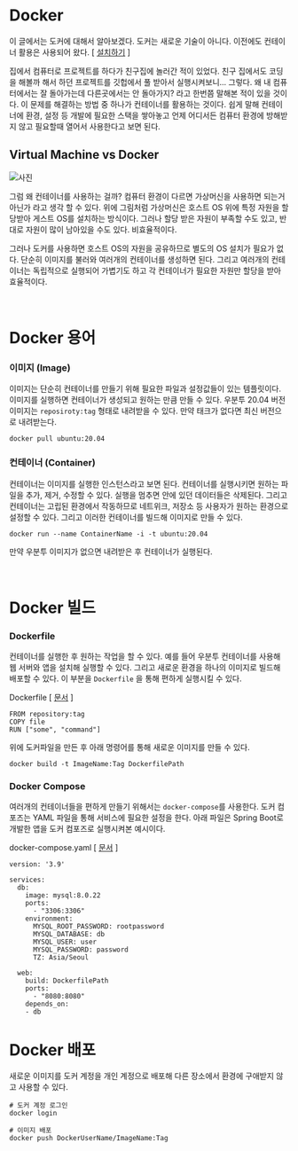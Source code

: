 # Docker

이 글에서는 도커에 대해서 알아보겠다. 도커는 새로운 기술이 아니다. 이전에도 컨테이너 활용은 사용되어 왔다. [ [설치하기](https://docs.docker.com/engine/install/ubuntu/#install-using-the-repository) ]

집에서 컴퓨터로 프로젝트를 하다가 친구집에 놀러간 적이 있었다. 친구 집에서도 코딩을 해볼까 해서 하던 프로젝트를 깃헙에서 풀 받아서 실행시켜보니... 그렇다. 왜 내 컴퓨터에서는 잘 돌아가는데 다른곳에서는 안 돌아가지? 라고 한번쯤 말해본 적이 있을 것이다. 이 문제를 해결하는 방법 중 하나가 컨테이너를 활용하는 것이다. 쉽게 말해 컨테이너에 환경, 설정 등 개발에 필요한 스택을 쌓아놓고 언제 어디서든 컴퓨터 환경에 방해받지 않고 필요할때 열어서 사용한다고 보면 된다.

## Virtual Machine vs Docker

![사진](https://img.scoop.it/tImVj_1Pbqv0HJDyMWTmBbnTzqrqzN7Y9aBZTaXoQ8Q=)


그럼 왜 컨테이너를 사용하는 걸까? 컴퓨터 환경이 다르면 가상머신을 사용하면 되는거 아닌가 라고 생각 할 수 있다. 위에 그림처럼 가상머신은 호스트 OS 위에 특정 자원을 할당받아 게스트 OS를 설치하는 방식이다. 그러나 할당 받은 자원이 부족할 수도 있고, 반대로 자원이 많이 남아있을 수도 있다. 비효율적이다.

그러나 도커를 사용하면 호스트 OS의 자원을 공유하므로 별도의 OS 설치가 필요가 없다. 단순히 이미지를 불러와 여러개의 컨테이너를 생성하면 된다. 그리고 여러개의 컨테이너는 독립적으로 실행되어 가볍기도 하고 각 컨테이너가 필요한 자원만 할당을 받아 효율적이다.

<br>

# Docker 용어

### **이미지 (Image)**

이미지는 단순히 컨테이너를 만들기 위해 필요한 파일과 설정값들이 있는 템플릿이다. 이미지를 실행하면 컨테이너가 생성되고 원하는 만큼 만들 수 있다. 우분투 20.04 버전 이미지는 `reposiroty:tag` 형태로 내려받을 수 있다. 만약 태크가 없다면 최신 버전으로 내려받는다.

```
docker pull ubuntu:20.04
```

### **컨테이너 (Container)**

컨테이너는 이미지를 실행한 인스턴스라고 보면 된다. 컨테이너를 실행시키면 원하는 파일을 추가, 제거, 수정할 수 있다. 실행을 멈추면 안에 있던 데이터들은 삭제된다. 그리고 컨테이너는 고립된 환경에서 작동하므로 네트위크, 저장소 등 사용자가 원하는 환경으로 설정할 수 있다. 그리고 이러한 컨테이너를 빌드해 이미지로 만들 수 있다.

```
docker run --name ContainerName -i -t ubuntu:20.04
```

만약 우분투 이미지가 없으면 내려받은 후 컨테이너가 실행된다.

<br>

# Docker 빌드

### **Dockerfile**

컨테이너를 실행한 후 원하는 작업을 할 수 있다. 예를 들어 우분투 컨테이너를 사용해 웹 서버와 앱을 설치해 실행할 수 있다. 그리고 새로운 환경을 하나의 이미지로 빌드해 배포할 수 있다. 이 부분을 `Dockerfile` 을 통해 편하게 실행시킬 수 있다. 


Dockerfile [ [문서](https://docs.docker.com/engine/reference/builder/#format) ]

```
FROM repository:tag
COPY file
RUN ["some", "command"]                                      
```

위에 도커파일을 만든 후 아래 명령어를 통해 새로운 이미지를 만들 수 있다.

```
docker build -t ImageName:Tag DockerfilePath
```

### **Docker Compose**

여러개의 컨테이너들을 편하게 만들기 위해서는 `docker-compose`를 사용한다. 도커 컴포즈는 YAML 파일을 통해 서비스에 필요한 설정을 한다. 아래 파일은 Spring Boot로 개발한 앱을 도커 컴포즈로 실행시켜본 예시이다.

docker-compose.yaml [ [문서](https://docs.docker.com/compose/) ]
```
version: '3.9'

services:
  db:
    image: mysql:8.0.22
    ports:
      - "3306:3306"
    environment:
      MYSQL_ROOT_PASSWORD: rootpassword
      MYSQL_DATABASE: db
      MYSQL_USER: user
      MYSQL_PASSWORD: password
      TZ: Asia/Seoul

  web:
    build: DockerfilePath
    ports:
      - "8080:8080"
    depends_on:
    - db
```

# Docker 배포

새로운 이미지를 도커 계정을 개인 계정으로 배포해 다른 장소에서 환경에 구애받지 않고 사용할 수 있다.

```
# 도커 계정 로그인
docker login

# 이미지 배포
docker push DockerUserName/ImageName:Tag
```